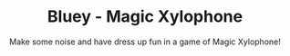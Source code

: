 ---
id: 1
title: Bluey - Magic Xylophone
subtitle: Make some noise and have dress up fun in a game of Magic Xylophone!
image: /assets/img/resources/bluey_magicxylophone_800x544.jpeg
link: https://www.bluey.tv/play/game-keepy-uppy/
alt: 

caption:
  title: Bluey
  thumbnail: /assets/img/resources/bluey_magicxylophone_800x544.jpeg

tags: [all, web, bluey]
categories: games
---